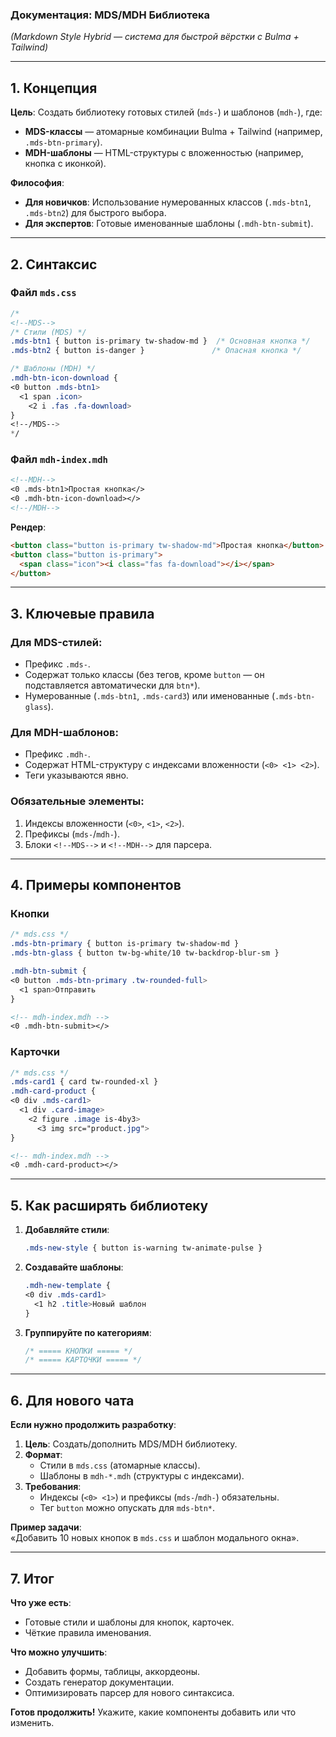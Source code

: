 ### **Документация: MDS/MDH Библиотека**  
*(Markdown Style Hybrid — система для быстрой вёрстки с Bulma + Tailwind)*  

---

## **1. Концепция**  
**Цель**: Создать библиотеку готовых стилей (`mds-`) и шаблонов (`mdh-`), где:  
- **MDS-классы** — атомарные комбинации Bulma + Tailwind (например, `.mds-btn-primary`).  
- **MDH-шаблоны** — HTML-структуры с вложенностью (например, кнопка с иконкой).  

**Философия**:  
- **Для новичков**: Использование нумерованных классов (`.mds-btn1`, `.mds-btn2`) для быстрого выбора.  
- **Для экспертов**: Готовые именованные шаблоны (`.mdh-btn-submit`).  

---

## **2. Синтаксис**  
### **Файл `mds.css`**  
```css
/*
<!--MDS-->
/* Стили (MDS) */
.mds-btn1 { button is-primary tw-shadow-md }  /* Основная кнопка */
.mds-btn2 { button is-danger }               /* Опасная кнопка */

/* Шаблоны (MDH) */
.mdh-btn-icon-download {
<0 button .mds-btn1>
  <1 span .icon>
    <2 i .fas .fa-download>
}
<!--/MDS-->
*/
```

### **Файл `mdh-index.mdh`**  
```markdown
<!--MDH-->
<0 .mds-btn1>Простая кнопка</>
<0 .mdh-btn-icon-download></>
<!--/MDH-->
```

**Рендер**:  
```html
<button class="button is-primary tw-shadow-md">Простая кнопка</button>
<button class="button is-primary">
  <span class="icon"><i class="fas fa-download"></i></span>
</button>
```

---

## **3. Ключевые правила**  
### **Для MDS-стилей**:  
- Префикс `.mds-`.  
- Содержат только классы (без тегов, кроме `button` — он подставляется автоматически для `btn*`).  
- Нумерованные (`.mds-btn1`, `.mds-card3`) или именованные (`.mds-btn-glass`).  

### **Для MDH-шаблонов**:  
- Префикс `.mdh-`.  
- Содержат HTML-структуру с индексами вложенности (`<0> <1> <2>`).  
- Теги указываются явно.  

### **Обязательные элементы**:  
1. Индексы вложенности (`<0>`, `<1>`, `<2>`).  
2. Префиксы (`mds-`/`mdh-`).  
3. Блоки `<!--MDS-->` и `<!--MDH-->` для парсера.  

---

## **4. Примеры компонентов**  
### **Кнопки**  
```css
/* mds.css */
.mds-btn-primary { button is-primary tw-shadow-md }
.mds-btn-glass { button tw-bg-white/10 tw-backdrop-blur-sm }

.mdh-btn-submit {
<0 button .mds-btn-primary .tw-rounded-full>
  <1 span>Отправить
}
```

```markdown
<!-- mdh-index.mdh -->
<0 .mdh-btn-submit></>
```

### **Карточки**  
```css
/* mds.css */
.mds-card1 { card tw-rounded-xl }
.mdh-card-product {
<0 div .mds-card1>
  <1 div .card-image>
    <2 figure .image is-4by3>
      <3 img src="product.jpg">
}
```

```markdown
<!-- mdh-index.mdh -->
<0 .mdh-card-product></>
```

---

## **5. Как расширять библиотеку**  
1. **Добавляйте стили**:  
   ```css
   .mds-new-style { button is-warning tw-animate-pulse }
   ```
2. **Создавайте шаблоны**:  
   ```css
   .mdh-new-template {
   <0 div .mds-card1>
     <1 h2 .title>Новый шаблон
   }
   ```
3. **Группируйте по категориям**:  
   ```css
   /* ===== КНОПКИ ===== */
   /* ===== КАРТОЧКИ ===== */
   ```

---

## **6. Для нового чата**  
**Если нужно продолжить разработку**:  
1. **Цель**: Создать/дополнить MDS/MDH библиотеку.  
2. **Формат**:  
   - Стили в `mds.css` (атомарные классы).  
   - Шаблоны в `mdh-*.mdh` (структуры с индексами).  
3. **Требования**:  
   - Индексы (`<0> <1>`) и префиксы (`mds-`/`mdh-`) обязательны.  
   - Тег `button` можно опускать для `mds-btn*`.  

**Пример задачи**:  
«Добавить 10 новых кнопок в `mds.css` и шаблон модального окна».  

---

## **7. Итог**  
**Что уже есть**:  
- Готовые стили и шаблоны для кнопок, карточек.  
- Чёткие правила именования.  

**Что можно улучшить**:  
- Добавить формы, таблицы, аккордеоны.  
- Создать генератор документации.  
- Оптимизировать парсер для нового синтаксиса.  

**Готов продолжить!** Укажите, какие компоненты добавить или что изменить.


